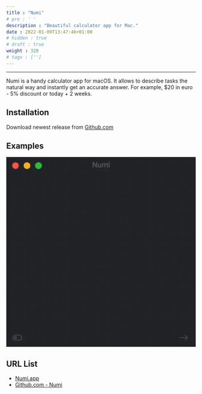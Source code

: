 ```yaml
---
title : "Numi"
# pre : ' '
description : "Beautiful calculator app for Mac."
date : 2022-01-09T13:47:46+01:00
# hidden : true
# draft : true
weight : 320
# tags : ['']
---
```


---

Numi is a handy calculator app for macOS. It allows to describe tasks the natural way and instantly get an accurate answer. For example, $20 in euro - 5% discount or today + 2 weeks.

## Installation

Download newest release from [Github.com](https://github.com/nikolaeu/numi/releases)

## Examples

![example](images/example1.gif)

## URL List

- [Numi.app](https://numi.app/)
- [Github.com - Numi](https://github.com/nikolaeu/numi)
